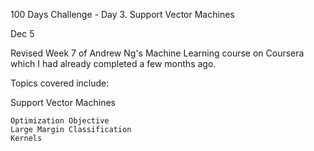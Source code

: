  100 Days Challenge - Day 3.
Support Vector Machines

Dec 5


Revised Week 7 of Andrew Ng's Machine Learning course on Coursera which I had already completed a few months ago.


Topics covered include:


Support Vector Machines

    Optimization Objective
    Large Margin Classification
    Kernels

